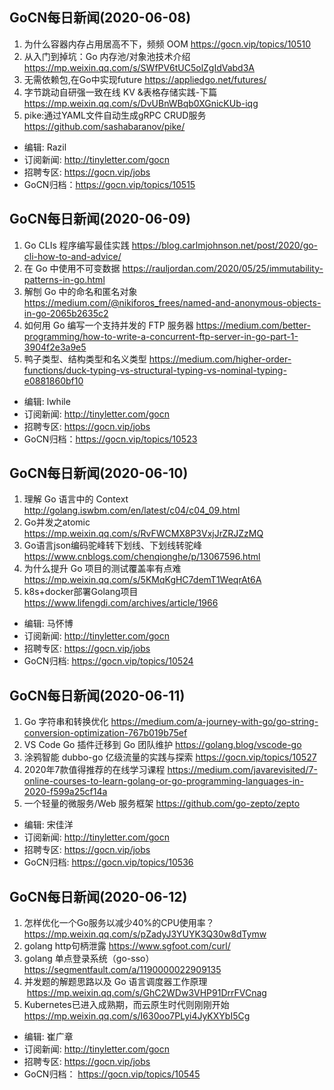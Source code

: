 ## GoCN每日新闻(2020-06-08)

1. 为什么容器内存占用居高不下，频频 OOM https://gocn.vip/topics/10510
2. 从入门到掉坑：Go 内存池/对象池技术介绍 https://mp.weixin.qq.com/s/SWfPV6tUC5olZgIdVabd3A
3. 无需依赖包,在Go中实现future https://appliedgo.net/futures/
4. 字节跳动自研强一致在线 KV &表格存储实践-下篇 https://mp.weixin.qq.com/s/DvUBnWBqb0XGnicKUb-iqg
5. pike:通过YAML文件自动生成gRPC CRUD服务 https://github.com/sashabaranov/pike/

* 编辑: Razil
* 订阅新闻: http://tinyletter.com/gocn
* 招聘专区: https://gocn.vip/jobs
* GoCN归档：https://gocn.vip/topics/10515

## GoCN每日新闻(2020-06-09)

1. Go CLIs 程序编写最佳实践 https://blog.carlmjohnson.net/post/2020/go-cli-how-to-and-advice/
2. 在 Go 中使用不可变数据 https://rauljordan.com/2020/05/25/immutability-patterns-in-go.html
3. 解刨 Go 中的命名和匿名对象 https://medium.com/@nikiforos_frees/named-and-anonymous-objects-in-go-2065b2635c2
4. 如何用 Go 编写一个支持并发的 FTP 服务器 https://medium.com/better-programming/how-to-write-a-concurrent-ftp-server-in-go-part-1-3904f2e3a9e5
5. 鸭子类型、结构类型和名义类型 https://medium.com/higher-order-functions/duck-typing-vs-structural-typing-vs-nominal-typing-e0881860bf10

* 编辑: lwhile
* 订阅新闻: http://tinyletter.com/gocn
* 招聘专区: https://gocn.vip/jobs
* GoCN归档：https://gocn.vip/topics/10523

## GoCN每日新闻(2020-06-10)

1. 理解 Go 语言中的 Context http://golang.iswbm.com/en/latest/c04/c04_09.html
2. Go并发之atomic https://mp.weixin.qq.com/s/RvFWCMX8P3VxjJrZRJZzMQ
3. Go语言json编码驼峰转下划线、下划线转驼峰 https://www.cnblogs.com/chenqionghe/p/13067596.html
4. 为什么提升 Go 项目的测试覆盖率有点难 https://mp.weixin.qq.com/s/5KMqKgHC7demT1WeqrAt6A
5. k8s+docker部署Golang项目 https://www.lifengdi.com/archives/article/1966

* 编辑: 马怀博
* 订阅新闻: http://tinyletter.com/gocn
* 招聘专区: https://gocn.vip/jobs
* GoCN归档: https://gocn.vip/topics/10524

## GoCN每日新闻(2020-06-11)

1. Go 字符串和转换优化 https://medium.com/a-journey-with-go/go-string-conversion-optimization-767b019b75ef
2. VS Code Go 插件迁移到 Go 团队维护 https://golang.blog/vscode-go 
3. 涂鸦智能 dubbo-go 亿级流量的实践与探索 https://gocn.vip/topics/10527
4. 2020年7款值得推荐的在线学习课程 https://medium.com/javarevisited/7-online-courses-to-learn-golang-or-go-programming-languages-in-2020-f599a25cf14a
5. 一个轻量的微服务/Web 服务框架 https://github.com/go-zepto/zepto

* 编辑: 宋佳洋
* 订阅新闻: http://tinyletter.com/gocn
* 招聘专区: https://gocn.vip/jobs
* GoCN归档: https://gocn.vip/topics/10536


## GoCN每日新闻(2020-06-12)

1. 怎样优化一个Go服务以减少40%的CPU使用率？https://mp.weixin.qq.com/s/pZadyJ3YUYK3Q30w8dTymw
2. golang http句柄泄露  https://www.sgfoot.com/curl/
3. golang 单点登录系统（go-sso）https://segmentfault.com/a/1190000022909135 
4. 并发题的解题思路以及 Go 语言调度器工作原理  https://mp.weixin.qq.com/s/GhC2WDw3VHP91DrrFVCnag
5. Kubernetes已进入成熟期，而云原生时代则刚刚开始 https://mp.weixin.qq.com/s/I630oo7PLyi4JyKXYbI5Cg

* 编辑: 崔广章
* 订阅新闻: http://tinyletter.com/gocn
* 招聘专区: https://gocn.vip/jobs
* GoCN归档： https://gocn.vip/topics/10545
